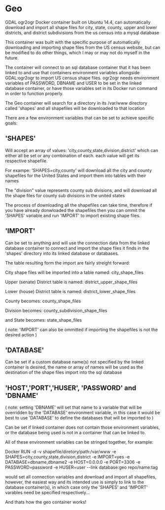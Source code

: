 Geo
===

GDAL ogr2ogr Docker container built on Ubuntu 14.4, can automatically download and import all shape files for city, state, county, upper and lower districts, and district subdivisions from the us census into a mysql database

This container was built with the specific purpose of automatically downloading and importing shape files from the US census website, but can be modified to do other things, which I may or may not do myself in the future. 

The container will connect to an sql database container that it has been linked to and use that containers environment variables allongside GDAL:ogr2ogr to import US census shape files. ogr2ogr needs environment variables of PASSWORD, DBNAME and USER to be set in the linked database container, or have those variables set in its Docker run command in order to function properly.

The Geo container will search for a directory in its /var/www directory called 'shapes' and all shapefiles will be downloaded to that location 

There are a few environment variables that can be set to achieve specific goals:

'SHAPES' 
-
Will accept an array of values: 'city,county,state,division,district' which can either all be set or any combination of each. each value will get its respective shapefile.

For exampe:
'SHAPES=city,county' will download all the city and county shapefiles for the United States and import them into tables with their names

The "division" value represents county sub divisions, and will download all the shape files for county sub divisions in the united states

The process of downloading all the shapefiles can take time, therefore if you have already donwloaded the shapefiles then you can ommit the 'SHAPES' variable and run 'IMPORT' to import existing shape files. 

'IMPORT'
-
Can be set to anything and will use the connection data from the linked database container to connect and import the shape files it finds in the 'shapes' directory into its linked database or databases. 

The table resulting form the import are fairly streight forward:

City shape files will be imported into a table named: city_shape_files

Upper (senate) District table is named: district_upper_shape_files

Lower (house) District table is named: district_lower_shape_files

County becomes: county_shape_files

Division becomes: county_subdivision_shape_files

and State becomes: state_shape_files

( note: 'IMPORT' can also be ommitted if importing the shapefiles is not the desired action )

'DATABASE' 
-
Can be set if a custom database name(s) not specified by the linked container is desired, the name or array of names will be used as the destination of the shape files import into the sql database

'HOST','PORT','HUSER', 'PASSWORD' and 'DBNAME' 
-
( note: setting 'DBNAME' will set that name to a variable that will be overridden by the 'DATABASE' environment variable, in this case it would be best to use 'DATABASE' to define the databases that will be imported to )

Can be set if linked container does not contain those environment variables, or the database being used is not in a container that can be linked to.

All of these environment variables can be stringed together, for example:

Docker RUN -d -v shapefile/diretory/path:/var/www -e SHAPES=city,county,state,division,district -e IMPORT=yes -e DATABASE=dbname,dbname2 -e HOST=0.0.0.0 -e PORT=3306 -e PASSWORD=password -e HUSER=user --link database:geo repo/name:tag

would set all connection variables and download and import all shapefiles, however, the easiest way and its intended use is simply to link to the database container(s), in which case only the 'SHAPES' and 'IMPORT' varables need be specified respectively...

And thats how the geo container works!
